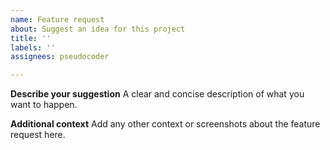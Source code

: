 ```yaml
---
name: Feature request
about: Suggest an idea for this project
title: ''
labels: ''
assignees: pseudocoder

---
```


**Describe your suggestion**
A clear and concise description of what you want to happen.

**Additional context**
Add any other context or screenshots about the feature request here.
